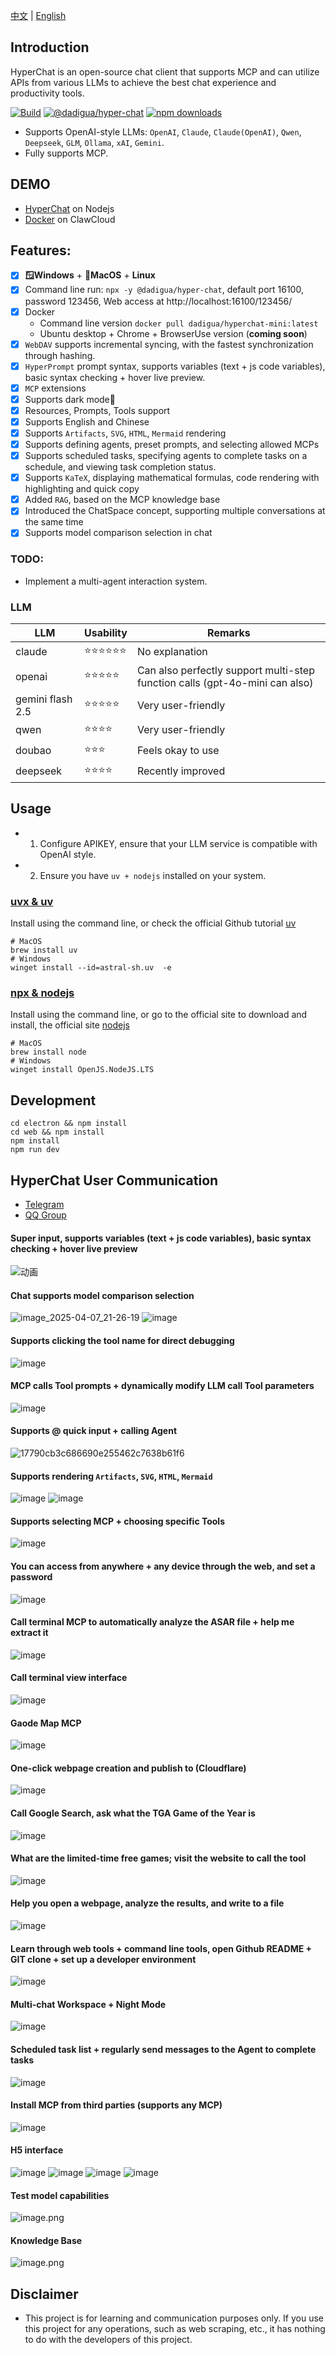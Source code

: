 [中文](README.zh.md) | [English](README.md)


## Introduction

HyperChat is an open-source chat client that supports MCP and can utilize APIs from various LLMs to achieve the best chat experience and productivity tools.

[![Build](https://github.com/BigSweetPotatoStudio/HyperChat/actions/workflows/build.yml/badge.svg)](https://github.com/BigSweetPotatoStudio/HyperChat/actions/workflows/build.yml)
[![@dadigua/hyper-chat](https://img.shields.io/npm/v/%40dadigua%2Fhyper-chat)](https://www.npmjs.com/package/@dadigua/hyper-chat)
[![npm downloads](https://img.shields.io/npm/dm/@dadigua/hyper-chat)](https://npm-stat.com/charts.html?package=@dadigua/hyper-chat)


* Supports OpenAI-style LLMs: `OpenAI`, `Claude`, `Claude(OpenAI)`, `Qwen`, `Deepseek`, `GLM`, `Ollama`, `xAI`, `Gemini`.
* Fully supports MCP.

## DEMO

* [HyperChat](https://hyperchat.dadigua.men/123456/) on Nodejs
* [Docker](https://htmivlknrjln.ap-northeast-1.clawcloudrun.com/123456/#/Chat) on ClawCloud

## Features: 

- [x] **🪟Windows** + **🍏MacOS** + **Linux**
- [x] Command line run: `npx -y @dadigua/hyper-chat`, default port 16100, password 123456, Web access at http://localhost:16100/123456/
- [x] Docker 
    * Command line version `docker pull dadigua/hyperchat-mini:latest`
    * Ubuntu desktop + Chrome + BrowserUse version (**coming soon**)
- [x] `WebDAV` supports incremental syncing, with the fastest synchronization through hashing.
- [x] `HyperPrompt` prompt syntax, supports variables (text + js code variables), basic syntax checking + hover live preview.
- [x] `MCP` extensions
- [x] Supports dark mode🌙
- [x] Resources, Prompts, Tools support
- [x] Supports English and Chinese
- [x] Supports `Artifacts`, `SVG`, `HTML`, `Mermaid` rendering
- [x] Supports defining agents, preset prompts, and selecting allowed MCPs
- [x] Supports scheduled tasks, specifying agents to complete tasks on a schedule, and viewing task completion status.
- [x] Supports `KaTeX`, displaying mathematical formulas, code rendering with highlighting and quick copy
- [x] Added `RAG`, based on the MCP knowledge base
- [x] Introduced the ChatSpace concept, supporting multiple conversations at the same time
- [x] Supports model comparison selection in chat

### TODO:

- Implement a multi-agent interaction system.

### LLM

| LLM      | Usability   | Remarks                         |
| -------- | ------ | -------------------------- |
| claude   | ⭐⭐⭐⭐⭐⭐  | No explanation                    |
| openai   | ⭐⭐⭐⭐⭐ | Can also perfectly support multi-step function calls (gpt-4o-mini can also) |
| gemini flash 2.5   | ⭐⭐⭐⭐⭐ | Very user-friendly |
| qwen       | ⭐⭐⭐⭐    | Very user-friendly                 |
| doubao       | ⭐⭐⭐    | Feels okay to use                   |
| deepseek | ⭐⭐⭐⭐      | Recently improved       |

## Usage

* 1. Configure APIKEY, ensure that your LLM service is compatible with OpenAI style.
* 2. Ensure you have `uv + nodejs` installed on your system.

### [uvx & uv](https://github.com/astral-sh/uv)

Install using the command line, or check the official Github tutorial [uv](https://github.com/astral-sh/uv)

```
# MacOS
brew install uv
# Windows
winget install --id=astral-sh.uv  -e
```
### [npx & nodejs](https://nodejs.org/en)

Install using the command line, or go to the official site to download and install, the official site [nodejs](https://nodejs.org/en)
```
# MacOS
brew install node
# Windows
winget install OpenJS.NodeJS.LTS
```

## Development

```
cd electron && npm install
cd web && npm install
npm install
npm run dev
```

## HyperChat User Communication

* [Telegram](https://t.me/dadigua001)
* [QQ Group](https://qm.qq.com/cgi-bin/qm/qr?k=KrNWdu5sp7H3ves3ZPSd7ppKjQiPrAvZ&jump_from=webapi&authKey=xnW+Lcgk5KLh5NPh3lU0ddz9CFDbXgvjEy35wsYipUrCsqXFcqlvM5Yorh6jkGim)

#### Super input, supports variables (text + js code variables), basic syntax checking + hover live preview
![动画](https://github.com/user-attachments/assets/b1ec72d9-be05-4f9a-bed1-16f4ed72de61)

#### Chat supports model comparison selection
![image_2025-04-07_21-26-19](https://github.com/user-attachments/assets/e8691cd7-0518-4da8-90f2-7dfd8b864a09)
![image](https://github.com/user-attachments/assets/c9cd15c8-9bce-4df9-b2b2-5fc4e9224ea6)

#### Supports clicking the tool name for direct debugging
![image](https://github.com/user-attachments/assets/a9b22e98-d7b7-497a-93aa-c1501763fb8a)

#### MCP calls Tool prompts + dynamically modify LLM call Tool parameters
![image](https://github.com/user-attachments/assets/080320e3-37d2-4f5a-ae3d-3517b3d692ad)

#### Supports @ quick input + calling Agent
![17790cb3c686690e255462c7638b61f6](https://github.com/user-attachments/assets/12fd824c-cad7-4dd7-8df3-699c1da8d1cf)

#### Supports rendering `Artifacts`, `SVG`, `HTML`, `Mermaid`
![image](https://github.com/user-attachments/assets/d823c671-e989-4f40-aadb-0bc0f3b35175)
![image](https://github.com/user-attachments/assets/869b03fe-f025-4d6d-945c-8dac13d37ee0)

#### Supports selecting MCP + choosing specific Tools
![image](https://github.com/user-attachments/assets/9a297608-90be-4960-a4f1-ae627965486b)

#### You can access from anywhere + any device through the web, and set a password
![image](https://github.com/user-attachments/assets/a9825e5b-da6d-4e0a-852f-177a3f6df992)

#### Call terminal MCP to automatically analyze the ASAR file + help me extract it
![image](https://github.com/user-attachments/assets/f9cc12cd-0c7e-4f2d-9649-4bb31240f4a6)

#### Call terminal view interface
![image](https://github.com/user-attachments/assets/009317f2-d49b-432a-bb46-a15133d12f9f)

#### Gaode Map MCP
![image](https://github.com/user-attachments/assets/549e8fee-085d-4e8a-86a8-184ebe1053e6)

#### One-click webpage creation and publish to (Cloudflare)
![image](https://github.com/user-attachments/assets/b558cf5c-8b07-4621-a95b-fa1c33181414)


#### Call Google Search, ask what the TGA Game of the Year is
![image](https://github.com/user-attachments/assets/36500a06-2260-4727-bfd2-5fedc72e6d58)

#### What are the limited-time free games; visit the website to call the tool
![image](https://github.com/user-attachments/assets/8961ef09-1498-4730-b25d-75b1dedbc7e5)

#### Help you open a webpage, analyze the results, and write to a file
![image](https://github.com/user-attachments/assets/a036dcf8-ffb4-4070-ac4f-a3b0533f66c2)


#### Learn through web tools + command line tools, open Github README + GIT clone + set up a developer environment
![image](https://github.com/user-attachments/assets/fd0d737e-0eaa-4410-85e0-27fd45f0e5a5)


#### Multi-chat Workspace + Night Mode
![image](https://github.com/user-attachments/assets/ca9d77d7-d023-431f-8359-6023ab3e338a)

#### Scheduled task list + regularly send messages to the Agent to complete tasks
![image](https://github.com/user-attachments/assets/302a767c-bd00-48e4-ac41-5443d98a4708)

#### Install MCP from third parties (supports any MCP)
![image](https://github.com/user-attachments/assets/8580f194-139c-4d1c-b423-68627663232c)

#### H5 interface
![image](https://github.com/user-attachments/assets/e8349fb5-c98e-4fef-a93d-778079a27237)
![image](https://github.com/user-attachments/assets/8a381114-6b26-4af2-90f2-270c0e85e819)
![image](https://github.com/user-attachments/assets/b1487b6b-2cbc-46d8-ab1e-a335417c23ce)
![image](https://github.com/user-attachments/assets/3a51dab9-375b-479b-8c6b-74a1be0dd037)


#### Test model capabilities
![image.png](./images/image48.png)

#### Knowledge Base
![image.png](./images/image50.png)

## Disclaimer

* This project is for learning and communication purposes only. If you use this project for any operations, such as web scraping, etc., it has nothing to do with the developers of this project.